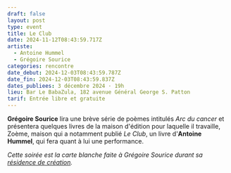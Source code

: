 ```yaml
---
draft: false
layout: post
type: event
title: Le Club
date: 2024-11-12T08:43:59.717Z
artiste:
  - Antoine Hummel
  - Grégoire Sourice
categories: rencontre
date_debut: 2024-12-03T08:43:59.787Z
date_fin: 2024-12-03T08:43:59.837Z
dates_publiees: 3 décembre 2024 · 19h
lieu: Bar Le BabaZula, 182 avenue Général George S. Patton
tarif: Entrée libre et gratuite
---
```

**Grégoire Sourice** lira une brève série de poèmes intitulés *Arc du cancer* et présentera quelques livres de la maison d'édition pour laquelle il travaille, Zoème, maison qui a notamment publié *Le Club*, un livre d'**Antoine Hummel**, qui fera quant à lui une performance.

*Cette soirée est la carte blanche faite à Grégoire Sourice durant sa [résidence de création](https://maiporennes.fr/residence/2024/04/23/r-sidence-dautomne).*